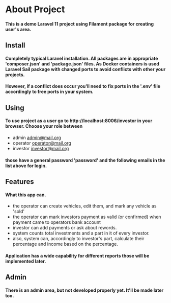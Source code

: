 # About Project
#### This is a demo Laravel 11 project using Filament package for creating user's area.

## Install
#### Completely typical Laravel installation. All packages are in appropriate 'composer.json' and 'package.json' files. As Docker containers is used Laravel Sail package with changed ports to avoid conflicts with other your projects.

#### However, if a conflict does occur you'll need to fix ports in the '.env' file accordingly to free ports in your system.

## Using
#### To use project as a user go to http://localhost:8006/investor in your browser. Choose your role between

- admin [admin@mail.org](admin@mail.org)
- operator  [operator@mail.org](operator@mail.org)
- investor  [investor@mail.org](investor@mail.org)

#### those have a general password 'password' and the following emails in the list above for login.

## Features
#### What this app can.

- the operator can create vehicles, edit them, and mark any vehicle as 'sold'
- the operator can mark investors payment as valid (or confirmed) when payment came to operators bank account
- investor can add payments or ask about rewords.
- system counts total investments and a part in it of every investor. 
- also, system can, accordingly to investor's part, calculate their percentage and income based on the percentage.

#### Application has a wide capability for different reports those will be implemented later.

## Admin
#### There is an admin area, but not developed properly yet. It'll be made later too. 
